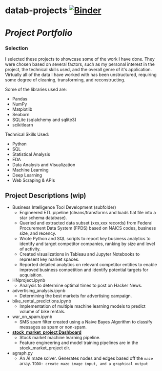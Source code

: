 # datab-projects [![Binder](https://mybinder.org/badge_logo.svg)](https://mybinder.org/v2/gh/jryan814/datab-projects/HEAD)
# ___Project Portfolio___

### Selection
I selected these projects to showcase some of the work I have done. They were chosen based on several factors, such as my personal interest in the project, the technical skills used, and the overall genre of it's application. Virtually all of the data I have worked with has been unstructured, requiring some degree of cleaning, transforming, and reconstructing.

Some of the libraries used are:  
- Pandas
- NumPy
- Matplotlib
- Seaborn
- SQLite (sqlalchemy and sqlite3)
- scikitlearn

Technical Skills Used:
- Python
- SQL
- Statistical Analysis
- EDA
- Data Analysis and Visualization
- Machine Learning
- Deep Learning
- Web Scraping & APIs

## Project Descriptions (wip)
- Business Intelligence Tool Development (subfolder)
  - Engineered ETL pipeline (cleans/transforms and loads flat file into a star schema database).
  -	Queried and extracted data subset (xxx,xxx records) from Federal Procurement Data System (FPDS) based on NAICS codes, business size, and recency.
  -	Wrote Python and SQL scripts to report key business analytics to identify and target competitor companies, ranking by size and level of activity.
  -	Created visualizations in Tableau and Jupyter Notebooks to represent key market spaces.
  -	Reported detailed analytics on relevant competitor entities to enable improved business competition and identify potential targets for acquisition. 
- HNproject.ipynb
  - Analysis to determine optimal times to post on Hacker News.
- advertising_analysis.ipynb
  - Determining the best markets for advertising campaign.
- bike_rental_predictions.ipynb
  - Implementation of multiple machine learning models to predict volume of bike rentals.
- war_on_spam.ipynb
  - SMS spam filter created using a Naive Bayes Algorithm to classify messages as spam or non-spam.
- __[stock_market_project Dashboard](https://share.streamlit.io/jryan814/datab-projects/main/stock_market_project/dashboard.py)__
  - Stock market machine learning pipeline.
  - Feature engineering and model training pipelines are in the stock_market_project dir.
- agraph.py
  - An AI maze solver. Generates nodes and edges based off the `maze` array. `TODO: create maze image input, and a graphical output`
